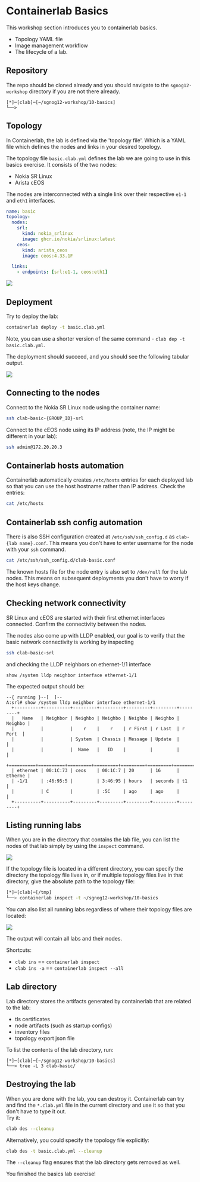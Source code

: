 # Containerlab Basics

This workshop section introduces you to containerlab basics.

- Topology YAML file
- Image management workflow
- The lifecycle of a lab.

## Repository

The repo should be cloned already and you should navigate to the `sgnog12-workshop` directory if you are not there already.

```
[*]─[clab]─[~/sgnog12-workshop/10-basics]
└──>
```

## Topology

In Containerlab, the lab is defined via the 'topology file'. Which is a YAML file which defines the nodes and links in your desired topology.

The topology file `basic.clab.yml` defines the lab we are going to use in this basics exercise. It consists of the two nodes:

* Nokia SR Linux
* Arista cEOS

The nodes are interconnected with a single link over their respective `e1-1` and `eth1` interfaces.

```yaml
name: basic
topology:
  nodes:
    srl:
      kind: nokia_srlinux
      image: ghcr.io/nokia/srlinux:latest
    ceos:
      kind: arista_ceos
      image: ceos:4.33.1F

  links:
    - endpoints: [srl:e1-1, ceos:eth1]
```

![](topology-explain.png)

## Deployment

Try to deploy the lab:

```bash
containerlab deploy -t basic.clab.yml
```

Note, you can use a shorter version of the same command - `clab dep -t basic.clab.yml`.

The deployment should succeed, and you should see the following tabular output.

![](./deploy.png)

## Connecting to the nodes

Connect to the Nokia SR Linux node using the container name:

```bash
ssh clab-basic-{GROUP_ID}-srl
```

Connect to the cEOS node using its IP address (note, the IP might be different in your lab):

```bash
ssh admin@172.20.20.3
```

## Containerlab hosts automation

Containerlab automatically creates `/etc/hosts` entries for each deployed lab so that you can use the host hostname rather than IP address. Check the entries:

```bash
cat /etc/hosts
```
## Containerlab ssh config automation

There is also SSH configuration created at `/etc/ssh/ssh_config.d` as `clab-{lab name}.conf`. This means you don't have to enter username for the node with your `ssh` command. 

```bash
cat /etc/ssh/ssh_config.d/clab-basic.conf
```

The known hosts file for the node entry is also set to `/dev/null` for the lab nodes. This means on subsequent deployments you don't have to worry if the host keys change.

## Checking network connectivity

SR Linux and cEOS are started with their first ethernet interfaces connected. Confirm the connectivity between the nodes.

The nodes also come up with LLDP enabled, our goal is to verify that the basic network connectivity is working by inspecting

```bash
ssh clab-basic-srl
```

and checking the LLDP neighbors on ethernet-1/1 interface

```
show /system lldp neighbor interface ethernet-1/1
```

The expected output should be:

```
--{ running }--[  ]--
A:srl# show /system lldp neighbor interface ethernet-1/1
  +----------+----------+---------+---------+---------+---------+---------+
  |   Name   | Neighbor | Neighbo | Neighbo | Neighbo | Neighbo | Neighbo |
  |          |          |    r    |    r    | r First | r Last  | r Port  |
  |          |          | System  | Chassis | Message | Update  |         |
  |          |          |  Name   |   ID    |         |         |         |
  +==========+==========+=========+=========+=========+=========+=========+
  | ethernet | 00:1C:73 | ceos    | 00:1C:7 | 20      | 16      | Etherne |
  | -1/1     | :46:95:5 |         | 3:46:95 | hours   | seconds | t1      |
  |          | C        |         | :5C     | ago     | ago     |         |
  +----------+----------+---------+---------+---------+---------+---------+
```

## Listing running labs

When you are in the directory that contains the lab file, you can list the nodes of that lab simply by using the `inspect` command.

![](./inspect.png)

If the topology file is located in a different directory, you can specify the directory the topology file lives in, or if multiple topology files live in that directory, give the absolute path to the topology file:

```bash
[*]─[clab]─[/tmp]
└──> containerlab inspect -t ~/sgnog12-workshop/10-basics
```

You can also list all running labs regardless of where their topology files are located:

![](./inspect_all.png)

The output will contain all labs and their nodes.

Shortcuts:

* `clab ins` == `containerlab inspect`
* `clab ins -a` == `containerlab inspect --all`

## Lab directory

Lab directory stores the artifacts generated by containerlab that are related to the lab:

* tls certificates
* node artifacts (such as startup configs)
* inventory files
* topology export json file

To list the contents of the lab directory, run:

```
[*]─[clab]─[~/sgnog12-workshop/10-basics]
└──> tree -L 3 clab-basic/
```

## Destroying the lab

When you are done with the lab, you can destroy it. Containerlab can try and find the `*.clab.yml` file in the current directory and use it so that you don't have to type it out.  
Try it:

```bash
clab des --cleanup
```

Alternatively, you could specify the topology file explicitly:

```bash
clab des -t basic.clab.yml --cleanup
```

The `--cleanup` flag ensures that the lab directory gets removed as well.

You finished the basics lab exercise!
